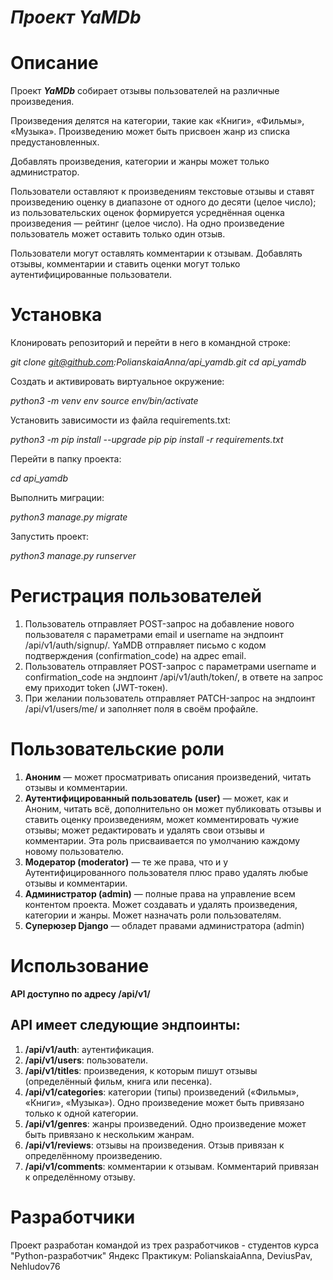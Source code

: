 # ***Проект YaMDb***

# Описание
Проект ***YaMDb*** собирает отзывы пользователей на различные произведения.

Произведения делятся на категории, такие как «Книги», «Фильмы», «Музыка». 
Произведению может быть присвоен жанр из списка предустановленных. 

Добавлять произведения, категории и жанры может только администратор.

Пользователи оставляют к произведениям текстовые отзывы и ставят произведению оценку в диапазоне от одного до десяти (целое число); из пользовательских оценок формируется усреднённая оценка произведения — рейтинг (целое число). На одно произведение пользователь может оставить только один отзыв.

Пользователи могут оставлять комментарии к отзывам.
Добавлять отзывы, комментарии и ставить оценки могут только аутентифицированные пользователи.

# Установка
Клонировать репозиторий и перейти в него в командной строке:

*git clone git@github.com:PolianskaiaAnna/api_yamdb.git*
*cd api_yamdb*

Cоздать и активировать виртуальное окружение:

*python3 -m venv env*
*source env/bin/activate*

Установить зависимости из файла requirements.txt:

*python3 -m pip install --upgrade pip*
*pip install -r requirements.txt*

Перейти в папку проекта:

*cd api_yamdb*

Выполнить миграции:

*python3 manage.py migrate*

Запустить проект:

*python3 manage.py runserver*

# Регистрация пользователей
1. Пользователь отправляет POST-запрос на добавление нового пользователя с параметрами email и username на эндпоинт /api/v1/auth/signup/.
YaMDB отправляет письмо с кодом подтверждения (confirmation_code) на адрес email.
2. Пользователь отправляет POST-запрос с параметрами username и confirmation_code на эндпоинт /api/v1/auth/token/, в ответе на запрос ему приходит token (JWT-токен).
3. При желании пользователь отправляет PATCH-запрос на эндпоинт /api/v1/users/me/ и заполняет поля в своём профайле.
   
# Пользовательские роли
1. **Аноним** — может просматривать описания произведений, читать отзывы и комментарии.
2. **Аутентифицированный пользователь (user)** — может, как и Аноним, читать всё, дополнительно он может публиковать отзывы и ставить оценку произведениям, может комментировать чужие отзывы; может редактировать и удалять свои отзывы и комментарии. Эта роль присваивается по умолчанию каждому новому пользователю.
3. **Модератор (moderator)** — те же права, что и у Аутентифицированного пользователя плюс право удалять любые отзывы и комментарии.
4. **Администратор (admin)** — полные права на управление всем контентом проекта. Может создавать и удалять произведения, категории и жанры. Может назначать роли пользователям.
5. **Суперюзер Django** — обладет правами администратора (admin)

# Использование

**API доступно по адресу /api/v1/**

## API имеет следующие эндпоинты:
1. **/api/v1/auth**: аутентификация.
2. **/api/v1/users**: пользователи.
3. **/api/v1/titles**: произведения, к которым пишут отзывы (определённый фильм, книга или песенка).
4. **/api/v1/categories**: категории (типы) произведений («Фильмы», «Книги», «Музыка»). Одно произведение может быть привязано только к одной категории.
5. **/api/v1/genres**: жанры произведений. Одно произведение может быть привязано к нескольким жанрам.
6. **/api/v1/reviews**: отзывы на произведения. Отзыв привязан к определённому произведению.
7. **/api/v1/comments**: комментарии к отзывам. Комментарий привязан к определённому отзыву.

# Разработчики
Проект разработан командой из трех разработчиков - студентов курса "Python-разработчик" Яндекс Практикум: PolianskaiaAnna, DeviusPav, Nehludov76
